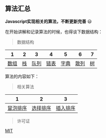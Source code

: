 ## 算法汇总

**Javascript实现相关的算法，不断更新完善** :smiley:

在开始讲解和记录算法的时候，也得谈下数据结构：

> 数据结构

|1|2|3|4|5|6|7|
|:-:|:-:|:-:|:-:|:-:|:-:|:-:|
|[数组](./src/array/)|[栈](./src/stack/)|[队列](./src/queue/)|[链表](./src/linked_list/)|[字典](./src/dictionary/)|[散列](./src/hash/)|[树](./src/tree/)|

算法的内容如下：

> 相关算法

|1|2|3|
|:-:|:-:|:-:|
|[冒泡排序](./src/bubble_sort/)|[选择排序](./src/selection_sort/)|[插入排序](./src/insertion_sort/)|

> 许可证

[MIT](./LICENSE)

